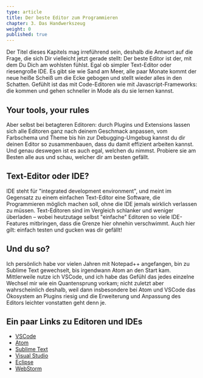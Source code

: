 ```yaml
---
type: article
title: Der beste Editor zum Programmieren
chapter: 3. Das Handwerkszeug
weight: 0
published: true
---
```


<!-- TODO more content! -->

Der Titel dieses Kapitels mag irreführend sein, deshalb die Antwort auf die Frage, die sich Dir vielleicht jetzt gerade stellt: Der beste Editor ist der, mit dem Du Dich am wohlsten fühlst. Egal ob simpler Text-Editor oder riesengroße IDE. Es gibt sie wie Sand am Meer, alle paar Monate kommt der neue heiße Scheiß um die Ecke gebogen und stellt wieder alles in den Schatten. Gefühlt ist das mit Code-Editoren wie mit Javascript-Frameworks: die kommen und gehen schneller in Mode als du sie lernen kannst.

## Your tools, your rules

Aber selbst bei betagteren Editoren: durch Plugins und Extensions lassen sich alle Editoren ganz nach deinem Geschmack anpassen, vom Farbschema und Theme bis hin zur Debugging-Umgebug kannst du dir deinen Editor so zusammenbauen, dass du damit effizient arbeiten kannst. Und genau deswegen ist es auch egal, welchen du nimmst. Probiere sie am Besten alle aus und schau, welcher dir am besten gefällt.

## Text-Editor oder IDE?

IDE steht für "integrated development environment", und meint im Gegensatz zu einem einfachen Text-Editor eine Software, die Programmieren möglich machen soll, ohne die IDE jemals wirklich verlassen zu müssen. Text-Editoren sind im Vergleich schlanker und weniger überladen – wobei heutzutage selbst "einfache" Editoren so viele IDE-Features mitbringen, dass die Grenze hier ohnehin verschwimmt. Auch hier gilt: einfach testen und gucken was dir gefällt!

## Und du so?

Ich persönlich habe vor vielen Jahren mit Notepad++ angefangen, bin zu Sublime Text gewechselt, bis irgendwann Atom an den Start kam. Mittlerweile nutze ich VSCode, und ich habe das Gefühl das jedes einzelne Wechsel mir wie ein Quantensprung vorkam; nicht zuletzt aber wahrscheinlich deshalb, weil dann insbesondere bei Atom und VSCode das Ökosystem an Plugins riesig und die Erweiterung und Anpassung des Editors leichter vonstatten geht denn je.

## Ein paar Links zu Editoren und IDEs

- [VSCode](https://code.visualstudio.com/)
- [Atom](https://atom.io/)
- [Sublime Text](https://www.sublimetext.com/)
- [Visual Studio](https://visualstudio.microsoft.com/)
- [Eclipse](https://www.eclipse.org/)
- [WebStorm](https://www.jetbrains.com/webstorm/)
